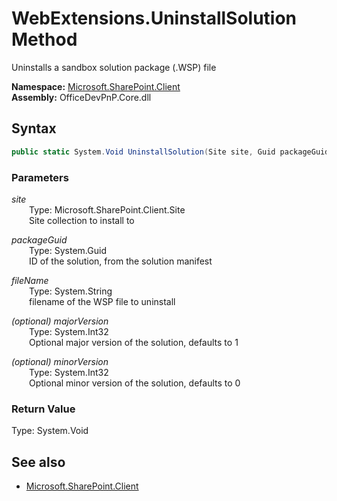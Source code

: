 # WebExtensions.UninstallSolution Method  
Uninstalls a sandbox solution package (.WSP) file  

**Namespace:** [Microsoft.SharePoint.Client](Microsoft.SharePoint.Client.md)  
**Assembly:** OfficeDevPnP.Core.dll  
## Syntax
```C#
public static System.Void UninstallSolution(Site site, Guid packageGuid, String fileName, Int32 majorVersion, Int32 minorVersion)
```
### Parameters
*site*  
&emsp;&emsp;Type: Microsoft.SharePoint.Client.Site  
&emsp;&emsp;Site collection to install to  
  
*packageGuid*  
&emsp;&emsp;Type: System.Guid  
&emsp;&emsp;ID of the solution, from the solution manifest  
  
*fileName*  
&emsp;&emsp;Type: System.String  
&emsp;&emsp;filename of the WSP file to uninstall  
  
*(optional) majorVersion*  
&emsp;&emsp;Type: System.Int32  
&emsp;&emsp;Optional major version of the solution, defaults to 1  
  
*(optional) minorVersion*  
&emsp;&emsp;Type: System.Int32  
&emsp;&emsp;Optional minor version of the solution, defaults to 0  
  
### Return Value
Type: System.Void  

## See also
- [Microsoft.SharePoint.Client](Microsoft.SharePoint.Client.md)
